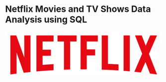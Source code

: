 # Netflix Movies and TV Shows Data Analysis using SQL

![Netflix Logo](https://github.com/Prahu09/netflix_sql_project/blob/main/logo.png)
